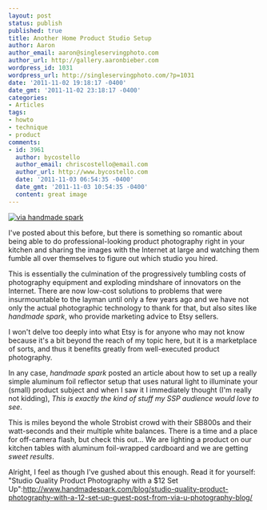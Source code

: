 ```yaml
---
layout: post
status: publish
published: true
title: Another Home Product Studio Setup
author: Aaron
author_email: aaron@singleservingphoto.com
author_url: http://gallery.aaronbieber.com
wordpress_id: 1031
wordpress_url: http://singleservingphoto.com/?p=1031
date: '2011-11-02 19:18:17 -0400'
date_gmt: '2011-11-02 23:18:17 -0400'
categories:
- Articles
tags:
- howto
- technique
- product
comments:
- id: 3961
  author: bycostello
  author_email: chriscostello@email.com
  author_url: http://www.bycostello.com
  date: '2011-11-03 06:54:35 -0400'
  date_gmt: '2011-11-03 10:54:35 -0400'
  content: great image
---
```

[![via handmade
spark](http://singleservingphoto.com/wp-content/uploads/2011/11/anderson-tabletop-studio.png "anderson-tabletop-studio")](http://singleservingphoto.com/wp-content/uploads/2011/11/anderson-tabletop-studio.png)

I've posted about this before, but there is something so romantic about
being able to do professional-looking product photography right in your
kitchen and sharing the images with the Internet at large and watching
them fumble all over themselves to figure out which studio you hired.

This is essentially the culmination of the progressively tumbling costs
of photography equipment and exploding mindshare of innovators on the
Internet. There are now low-cost solutions to problems that were
insurmountable to the layman until only a few years ago and we have not
only the actual photographic technology to thank for that, but also
sites like _handmade spark_, who provide marketing advice to Etsy
sellers.

I won't delve too deeply into what Etsy is for anyone who may not know
because it's a bit beyond the reach of my topic here, but it is a
marketplace of sorts, and thus it benefits greatly from well-executed
product photography.

In any case, _handmade spark_ posted an article about how to set up a
really simple aluminum foil reflector setup that uses natural light to
illuminate your (small) product subject and when I saw it I immediately
thought (I'm really not kidding), _This is exactly the kind of stuff my
SSP audience would love to see_.

This is miles beyond the whole Strobist crowd with their SB800s and
their watt-seconds and their multiple white balances. There is a time
and a place for off-camera flash, but check this out... We are lighting
a product on our kitchen tables with aluminum foil-wrapped cardboard and
we are getting _sweet results_.

Alright, I feel as though I've gushed about this enough. Read it for
yourself: "Studio Quality Product Photography with a \$12 Set
Up":http://www.handmadespark.com/blog/studio-quality-product-photography-with-a-12-set-up-guest-post-from-via-u-photography-blog/
